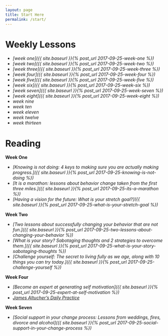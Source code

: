 ```yaml
---
layout: page
title: Start Here
permalink: /start/
---
```


# Weekly Lessons

* *[week one]({{ site.baseurl }}{% post_url 2017-09-25-week-one %})*
* *[week two]({{ site.baseurl }}{% post_url 2017-09-25-week-two %})*
* *[week three]({{ site.baseurl }}{% post_url 2017-09-25-week-three %})*
* *[week four]({{ site.baseurl }}{% post_url 2017-09-25-week-four %})*
* *[week five]({{ site.baseurl }}{% post_url 2017-09-25-week-five %})*
* *[week six]({{ site.baseurl }}{% post_url 2017-09-25-week-six %})*
* *[week seven]({{ site.baseurl }}{% post_url 2017-09-25-week-seven %})*
* *[week eight]({{ site.baseurl }}{% post_url 2017-09-25-week-eight %})*
* *week nine*
* *week ten*
* *week eleven*
* *week twelve*
* *week thirteen*

# Reading

**Week One**
* *[Knowing is not doing: 4 keys to making sure you are actually making progress.]({{ site.baseurl }}{% post_url 2017-09-25-knowing-is-not-doing %})*
* *[It is a marathon: lessons about behavior change taken from the first three miles.]({{ site.baseurl }}{% post_url 2017-09-25-its-a-marathon %})*
* *[Having a vision for the future: What is your stretch goal?]({{ site.baseurl }}{% post_url 2017-09-25-what-is-your-stretch-goal %})*

**Week Two**
* *[Two lessons about successfully changing your behavior that are not fun.]({{ site.baseurl }}{% post_url 2017-09-25-two-lessons-about-changing-your-behavior %})*
* *[What is your story? Sabotaging thoughts and 2 strategies to overcome them.]({{ site.baseurl }}{% post_url 2017-09-25-what-is-your-story-sabotaging-thoughts %})*
* *[Challenge yourself: The secret to living fully as we age, along with 10 things you can try today.]({{ site.baseurl }}{% post_url 2017-09-25-challenge-yourself %})*

**Week Four**
* *[Become an expert at generating self motivation]({{ site.baseurl }}{% post_url 2017-09-25-expert-at-self-motivation %})*
* *[James Altucher’s Daily Practice](http://www.jamesaltucher.com/start/)*

**Week Seven**
* *[Social support in your change process: Lessons from weddings, fires, divorce and alcohol]({{ site.baseurl }}{% post_url 2017-09-25-social-support-in-your-change-process %})*

